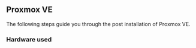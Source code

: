 <a name="readme-top"></a>

## Proxmox VE

  <p align="left">
  The following steps guide you through the post installation of Proxmox VE.
  </p>

### Hardware used
